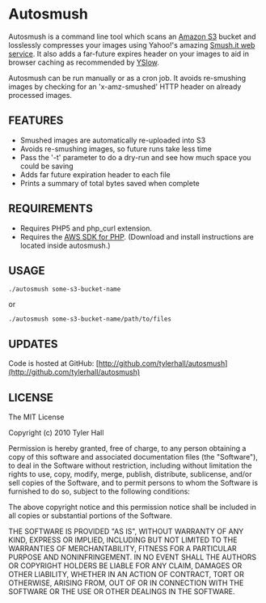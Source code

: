 Autosmush
=========

Autosmush is a command line tool which scans an [Amazon S3](http://aws.amazon.com/s3/) bucket
and losslessly compresses your images using Yahoo!'s amazing
[Smush.it web service](http://developer.yahoo.com/yslow/smushit/). It also adds a far-future
expires header on your images to aid in browser caching as recommended by
[YSlow](http://developer.yahoo.com/yslow/).

Autosmush can be run manually or as a cron job. It avoids re-smushing images by checking for an
'x-amz-smushed' HTTP header on already processed images.

FEATURES
--------

 * Smushed images are automatically re-uploaded into S3
 * Avoids re-smushing images, so future runs take less time
 * Pass the '-t' parameter to do a dry-run and see how much space you could be saving
 * Adds far future expiration header to each file
 * Prints a summary of total bytes saved when complete

REQUIREMENTS
------------

 * Requires PHP5 and php_curl extension.
 * Requires the [AWS SDK for PHP](http://aws.amazon.com/sdkforphp/). (Download and install instructions are located inside autosmush.)

USAGE
-----

`./autosmush some-s3-bucket-name`

or

`./autosmush some-s3-bucket-name/path/to/files`


UPDATES
-------

Code is hosted at GitHub: [http://github.com/tylerhall/autosmush](http://github.com/tylerhall/autosmush)

LICENSE
-------

The MIT License

Copyright (c) 2010 Tyler Hall <tylerhall AT gmail DOT com>

Permission is hereby granted, free of charge, to any person obtaining a copy
of this software and associated documentation files (the "Software"), to deal
in the Software without restriction, including without limitation the rights
to use, copy, modify, merge, publish, distribute, sublicense, and/or sell
copies of the Software, and to permit persons to whom the Software is
furnished to do so, subject to the following conditions:

The above copyright notice and this permission notice shall be included in
all copies or substantial portions of the Software.

THE SOFTWARE IS PROVIDED "AS IS", WITHOUT WARRANTY OF ANY KIND, EXPRESS OR
IMPLIED, INCLUDING BUT NOT LIMITED TO THE WARRANTIES OF MERCHANTABILITY,
FITNESS FOR A PARTICULAR PURPOSE AND NONINFRINGEMENT. IN NO EVENT SHALL THE
AUTHORS OR COPYRIGHT HOLDERS BE LIABLE FOR ANY CLAIM, DAMAGES OR OTHER
LIABILITY, WHETHER IN AN ACTION OF CONTRACT, TORT OR OTHERWISE, ARISING FROM,
OUT OF OR IN CONNECTION WITH THE SOFTWARE OR THE USE OR OTHER DEALINGS IN
THE SOFTWARE.